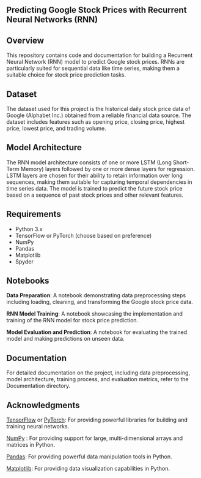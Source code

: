 ## Predicting Google Stock Prices with Recurrent Neural Networks (RNN)

## Overview

This repository contains code and documentation for building a Recurrent Neural Network (RNN) model to predict Google stock prices. RNNs are particularly suited for sequential data like time series, making them a suitable choice for stock price prediction tasks.

## Dataset
The dataset used for this project is the historical daily stock price data of Google (Alphabet Inc.) obtained from a reliable financial data source.
The dataset includes features such as opening price, closing price, highest price, lowest price, and trading volume.

## Model Architecture
The RNN model architecture consists of one or more LSTM (Long Short-Term Memory) layers followed by one or more dense layers for regression.
LSTM layers are chosen for their ability to retain information over long sequences, making them suitable for capturing temporal dependencies in time series data.
The model is trained to predict the future stock price based on a sequence of past stock prices and other relevant features.

## Requirements
- Python 3.x
- TensorFlow or PyTorch (choose based on preference)
- NumPy
- Pandas
- Matplotlib
- Spyder

##  Notebooks

**Data Preparation**: A notebook demonstrating data preprocessing steps including loading, cleaning, and transforming the Google stock price data.

**RNN Model Training**: A notebook showcasing the implementation and training of the RNN model for stock price prediction.

**Model Evaluation and Prediction**: A notebook for evaluating the trained model and making predictions on unseen data.

## Documentation
For detailed documentation on the project, including data preprocessing, model architecture, training process, and evaluation metrics, refer to the Documentation directory.

## Acknowledgments
[TensorFlow](https://www.tensorflow.org/) or [PyTorch](https://pytorch.org/): For providing powerful libraries for building and training neural networks.

[NumPy](https://numpy.org/) : For providing support for large, multi-dimensional arrays and matrices in Python.

[Pandas](https://pandas.pydata.org/): For providing powerful data manipulation tools in Python.

[Matplotlib](https://matplotlib.org/): For providing data visualization capabilities in Python.

